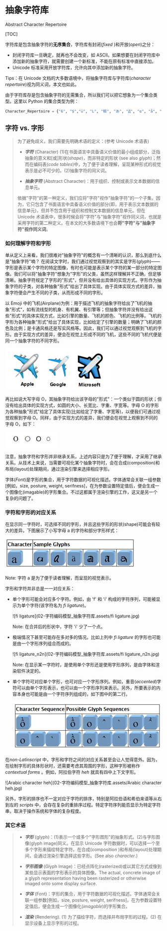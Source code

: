 # 抽象字符库

Abstract Character Repertoire

[TOC]

字符库是包含抽象字符的**无序集合**，字符库有封闭(*fixed* )和开放(*open*)之分：

- 封闭字符库一旦确定，就再也不会改变，如 ASCII。如果想要在封闭字符库中添加新的抽象字符，就需要创建一个新标准，不能在原有标准中直接添加。
- Unicode 标准采用开放字符库，允许向其中添加新的抽象字符。

Tips：在 Unicode 文档的大多数语境中，将抽象字符库与字符库(*character repertoire*)视为同义词，本文也如此。

由于字符库存是包含抽象字符的无需集合，所以我们可以把它想象为一个集合类型。这里以 Python 的集合类型为例：

```python
Character_Repertoire = {"6", "$","ü", "L", "鲸", "あ", "Д", "α", "å", "😯", ...}
```

## 字符 vs. 字形

> 为了避免歧义，我们需要先明确术语的定义：(参考 Unicode 术语表)
>
> - ***字符*** (Character) (1)在书面语言中具备语义价值的最小组成部分，泛指抽象的意义和[或]形状(*shape*)，而非特定的形状 (see also *glyph*)；然而在编码表(*code tables*)中，为了便于读者理解，呈现某种形式的视觉表示是必不可少的。(2)抽象字符的同义词。
>
> - ***抽象字符*** (Abstract Character)：用于组织、控制或表示文本数据的信息单元。
>
> 依据"字符"的第一种定义，我们应将"字符"视作"抽象字符"的一个子集。因为，它只包含了书面语言中具备语义价值的部分(即，用于表示文本数据的信息单元)，但并不包含用于组织和控制文本数据的信息单元。但在 Unicode 术语表中，很多时候会将"字符"与"抽象字符"视作同义词，也就是采用字符的第二种定义。在本文的大多数语境下也会**将"字符"与"抽象字符"视作同义词**。

### 如何理解字符和字形

单从定义上来看，我们很难对"抽象字符"的概念有一个清晰的认识，那么到底什么是"抽象字符"喃？
在阅读文字时，我们通过视觉观察到的其实是字形(*glyph*)——字形是表示某个字符的特定图像，有时也可能是表示某个字符的某一部分的特定图像。我们可以将"抽象字符"想象为"字形"的父类，虽然这样理解并不正确，但足够清晰。抽象字符规定了字形的"形式"，但并没有给出具体的实现方式。字形作为抽象字符的子类，对各种抽象"形式"给出了具体实现。由于具体实现方式的差异，抽象字符便会产生不同的子类，从而形成不同的字形。

以 Emoji 中的飞机(Airplane)为例：用于描述飞机的抽象字符给出了飞机的抽象"形式"，如有流线型的机身、有机翼、有引擎等；但抽象字符并没有给出这些"形式"的具体实现方式，比如引擎的数量、飞机的颜色、飞机的比例等。飞机的字形为各种抽象"形式"给出了具体实现，比如给定了引擎的数量；明确了飞机的颜色及比例；是卡通风格还是写实风格等。因此，我们可以通过视觉观察到飞机的字形。由于实现方式的差异，便会在视觉上形成不同的飞机，这些不同的飞机代便是同一个抽象字符的不同字形。

![emoji_airplane](02-字符编码模型_抽象字符库.assets/emoji_airplane.jpg)

再比如说大写字母 O，其抽象字符给出该字母的"形式"：一个类似于圆的形状；但没有给出具体的实现方式，如圆的大小、长宽比、字重、字宽等。字母 O 的字形为各种抽象"形式"给定了具体实现(比如给定了字重、字宽等)，以便我们可通过视觉观察到字母 O。同样，由于实现方式的差异，我们便会在视觉上观察到不同的字母 O，如下：

![不同字体的字母O](02-字符编码模型_抽象字符库.assets/不同字体的字母O.jpg)

注意，抽象字符和字形并非继承关系，上述内容只是为了便于理解，才采用了继承关系。从技术上来说，当需要可视化某个抽象字符时，会在合成(composition)和布局(layout)处理期间，通过渲染引擎来选择相应字形。

字体(*Font*)是字形的集合，用于字符数据的可视化描述。字体通常会关联一组参数[例如，size, posture, weight, serifness]，在为参数设置特定值后，便会生成一个图像化(imagable)的字形集合。不过这都属于渲染引擎的工作，这又是另一个复杂的问题了。

### 字符和字形的对应关系

在显示同一字符时，可选择不同的字形，并且这些字形的形状(shape)可能会有较大的差异。下图展示了小写字母 a 的字符和部分字形样式：

![字符和字形_a](02-字符编码模型_抽象字符库.assets/字符和字形_a.jpg)

Note: 字符 a 是为了便于读者理解，而呈现的视觉表示。

字形和字符并非总是一一对应关系：

- 单个字形可能会对应多个字符。例如，由 'f' 和 'i' 构成的字符序列，可能被显示为单个字符(该字符名为 *fi ligature*)。

  ![fi ligature](02-字符编码模型_抽象字符库.assets/fi ligature.jpg)

	Note: 在合并后的形状中，字符 'i' 少了一个点。

- 极端情况下甚至可能存在多对多的情况。比如上列中 *fi ligature* 的字形也可能是由一个字形序列组合而成的。

  ![fi ligature_n2n](02-字符编码模型_抽象字符库.assets/fi ligature_n2n.jpg)

  Note: 在显示某一字符时，是使用单个字形还是使用字形序列，是由字体和渲染软件决定的。

- 单个字符可对应单个字形，也可对应一个字形序列。例如，重音(*accented*)字符可以由单个字形表示，也可以由一个字形序列来表示。另外，所要表示的内容本身也可能是由一个字符序列组成的，如下图中的第二行。

  ![重音字符](02-字符编码模型_抽象字符库.assets/重音字符.jpg)

在*non-Latinscript* 中，字形和字符之间的对应关系甚至会让人觉得意外。因为，在绘制字形的具体形状时，还需要考虑其周围的字形，这种字形被称作 *contextual forms* 。例如，阿拉伯字符 *heh* 就具有四中上下文字形。

![Arabic character heh](02-字符编码模型_抽象字符库.assets/Arabic character heh.jpg)



另外，字形的排序也不一定对应于字符的排序，特别是阿拉伯语和希伯来语等从右到左的 *scripts* 中，会存在复杂的重排序过程。特定字符序列能否显示为特定字符串，取决于操作系统和字体的复杂程度。

### 其它术语

> - ***字形*** (glyph)：(1)表示一个或多个"字形图形"的抽象形式。(2)与字形图像(glyph image)同义。在显示 Unicode 字符数据时，可以选择一个至多个字形来描绘特定字符。在合成(composition )和布局(layout)处理期间，会通过渲染引擎选择这些字形。(See also *character*.)
>
> -  ***字形图像*** (Glyph Image)：已经点阵化(rasterized)或以其它方式成像到某些显示表面的字形表示的具体图像。The actual, concrete image of a glyph representation having been rasterized or otherwise imaged onto some display surface.
>
> -  ***字体*** (Font)：字形的集合，用于字符数据的可视化描述。字体通常会关联一组参数[例如，size, posture, weight, serifness]，在为参数设置特定值后，便会生成一个图像化(*imagable*)的字形集合。
>
> -  ***渲染*** (Rendering). (1) 为了描绘字符，而选择并布局字形的过程。(2) 在显示设备上显示字形的过程。
